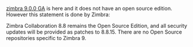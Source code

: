[zimbra 9.0.0 GA](https://wiki.zimbra.com/wiki/Zimbra_Releases/9.0.0) is here and it does not have an open source edition.
However this statement is done by Zimbra:

Zimbra Collaboration 8.8 remains the Open Source Edition, and all security updates will be provided as patches to 8.8.15.
There are no Open Source repositories specific to Zimbra 9.

